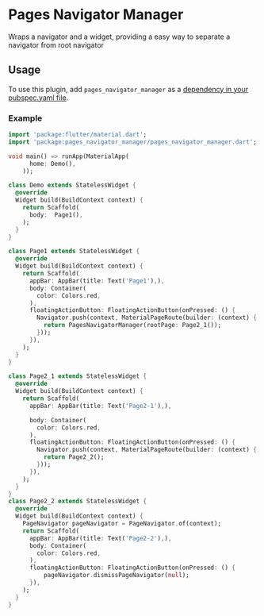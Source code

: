 # Pages Navigator Manager
Wraps a navigator and a widget, providing a easy way to separate a navigator from root navigator

## Usage
To use this plugin, add `pages_navigator_manager` as a [dependency in your pubspec.yaml file](https://flutter.io/platform-plugins/).

### Example

``` dart
import 'package:flutter/material.dart';
import 'package:pages_navigator_manager/pages_navigator_manager.dart';

void main() => runApp(MaterialApp(
      home: Demo(),
    ));

class Demo extends StatelessWidget {
  @override
  Widget build(BuildContext context) {
    return Scaffold(
      body:  Page1(),
    );
  }
}

class Page1 extends StatelessWidget {
  @override
  Widget build(BuildContext context) {
    return Scaffold(
      appBar: AppBar(title: Text('Page1'),),
      body: Container(
        color: Colors.red,
      ),
      floatingActionButton: FloatingActionButton(onPressed: () {
        Navigator.push(context, MaterialPageRoute(builder: (context) {
          return PagesNavigatorManager(rootPage: Page2_1());
        }));
      }),
    );
  }
}

class Page2_1 extends StatelessWidget {
  @override
  Widget build(BuildContext context) {
    return Scaffold(
      appBar: AppBar(title: Text('Page2-1'),),

      body: Container(
        color: Colors.red,
      ),
      floatingActionButton: FloatingActionButton(onPressed: () {
        Navigator.push(context, MaterialPageRoute(builder: (context) {
          return Page2_2();
        }));
      }),
    );
  }
}
class Page2_2 extends StatelessWidget {
  @override
  Widget build(BuildContext context) {
    PageNavigator pageNavigator = PageNavigator.of(context);
    return Scaffold(
      appBar: AppBar(title: Text('Page2-2'),),
      body: Container(
        color: Colors.red,
      ),
      floatingActionButton: FloatingActionButton(onPressed: () {
          pageNavigator.dismissPageNavigator(null);
      }),
    );
  }
}
```